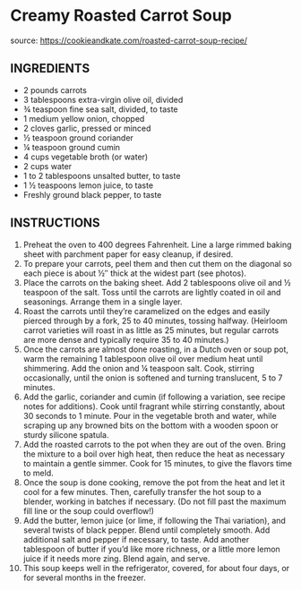 # Creamy Roasted Carrot Soup
source: https://cookieandkate.com/roasted-carrot-soup-recipe/

## INGREDIENTS
* 2 pounds carrots
* 3 tablespoons extra-virgin olive oil, divided
* ¾ teaspoon fine sea salt, divided, to taste
* 1 medium yellow onion, chopped
* 2 cloves garlic, pressed or minced
* ½ teaspoon ground coriander
* ¼ teaspoon ground cumin
* 4 cups vegetable broth (or water)
* 2 cups water
* 1 to 2 tablespoons unsalted butter, to taste
* 1 ½ teaspoons lemon juice, to taste
* Freshly ground black pepper, to taste

## INSTRUCTIONS
1. Preheat the oven to 400 degrees Fahrenheit. Line a large rimmed baking sheet with parchment paper for easy cleanup, if desired.
2. To prepare your carrots, peel them and then cut them on the diagonal so each piece is about ½″ thick at the widest part (see photos).
3. Place the carrots on the baking sheet. Add 2 tablespoons olive oil and ½ teaspoon of the salt. Toss until the carrots are lightly coated in oil and seasonings. Arrange them in a single layer.
4. Roast the carrots until they’re caramelized on the edges and easily pierced through by a fork, 25 to 40 minutes, tossing halfway. (Heirloom carrot varieties will roast in as little as 25 minutes, but regular carrots are more dense and typically require 35 to 40 minutes.)
5. Once the carrots are almost done roasting, in a Dutch oven or soup pot, warm the remaining 1 tablespoon olive oil over medium heat until shimmering. Add the onion and ¼ teaspoon salt. Cook, stirring occasionally, until the onion is softened and turning translucent, 5 to 7 minutes.
6. Add the garlic, coriander and cumin (if following a variation, see recipe notes for additions). Cook until fragrant while stirring constantly, about 30 seconds to 1 minute. Pour in the vegetable broth and water, while scraping up any browned bits on the bottom with a wooden spoon or sturdy silicone spatula.
7. Add the roasted carrots to the pot when they are out of the oven. Bring the mixture to a boil over high heat, then reduce the heat as necessary to maintain a gentle simmer. Cook for 15 minutes, to give the flavors time to meld.
8. Once the soup is done cooking, remove the pot from the heat and let it cool for a few minutes. Then, carefully transfer the hot soup to a blender, working in batches if necessary. (Do not fill past the maximum fill line or the soup could overflow!)
9. Add the butter, lemon juice (or lime, if following the Thai variation), and several twists of black pepper. Blend until completely smooth. Add additional salt and pepper if necessary, to taste. Add another tablespoon of butter if you’d like more richness, or a little more lemon juice if it needs more zing. Blend again, and serve.
10. This soup keeps well in the refrigerator, covered, for about four days, or for several months in the freezer.
